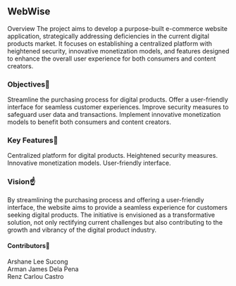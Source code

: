 <h2>WebWise</h2>
Overview
The project aims to develop a purpose-built e-commerce website application, strategically addressing deficiencies in the current digital products market. It focuses on establishing a centralized platform with heightened security, innovative monetization models, and features designed to enhance the overall user experience for both consumers and content creators.

<h3>Objectives📌</h3>
Streamline the purchasing process for digital products.
Offer a user-friendly interface for seamless customer experiences.
Improve security measures to safeguard user data and transactions.
Implement innovative monetization models to benefit both consumers and content creators.

<h3>Key Features🔑</h3>
Centralized platform for digital products.
Heightened security measures.
Innovative monetization models.
User-friendly interface.

<h3>Vision☝️</h3>
By streamlining the purchasing process and offering a user-friendly interface, the website aims to provide a seamless experience for customers seeking digital products. The initiative is envisioned as a transformative solution, not only rectifying current challenges but also contributing to the growth and vibrancy of the digital product industry.

<h4>Contributors👻</h4>
Arshane Lee Sucong<br>
Arman James Dela Pena<br>
Renz Carlou Castro
